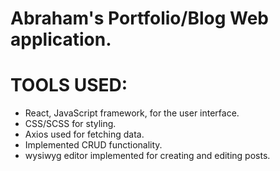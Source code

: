 # Abraham's Portfolio/Blog Web application.
# TOOLS USED:

*   React, JavaScript framework, for the user interface.
*   CSS/SCSS for styling.
*   Axios used for fetching data.
*   Implemented CRUD functionality.
*   wysiwyg editor implemented for creating and editing posts.
 
